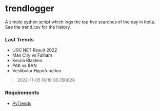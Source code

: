 # trendlogger
A simple python script which logs the top five searches of the day in India.<br>See the trend.csv for the history.<br>

<!-- Last Trends -->
### Last Trends
* UGC NET Result 2022
* Man City vs Fulham
* Kerala Blasters
* PAK vs BAN
* Vestibular Hypofunction
> 2022-11-05 18:19:36.350826

<!-- Requirements -->
### Requirements
* [PyTrends](https://github.com/dreyco676/pytrends)
